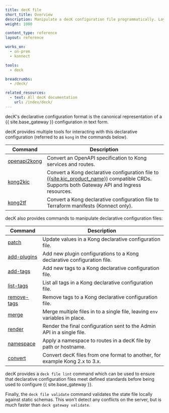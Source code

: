 ```yaml
---
title: decK file
short_title: Overview
description: Manipulate a decK configuration file programmatically. Layer in additional configuration and lint against your governance rules
weight: 1000

content_type: reference
layout: reference

works_on:
  - on-prem
  - konnect

tools:
  - deck

breadcrumbs:
  - /deck/

related_resources:
  - text: All decK documentation
    url: /index/deck/
---
```


decK's declarative configuration format is the canonical representation of a {{ site.base_gateway }} configuration in text form.

decK provides multiple tools for interacting with this declarative configuration (referred to as `kong` in the commands below).

| Command                                  | Description                                                                                                                                                                     |
| ---------------------------------------- | ------------------------------------------------------------------------------------------------------------------------------------------------------------------------------- |
| [openapi2kong](/deck/file/openapi2kong/) | Convert an OpenAPI specification to Kong services and routes.                                                                                                                   |
| [kong2kic](/deck/file/kong2kic/)         | Convert a Kong declarative configuration file to [{{site.kic_product_name}}](/kubernetes-ingress-controller/) compatible CRDs. Supports both Gateway API and Ingress resources. |
| [kong2tf](/deck/file/kong2tf/)           | Convert a Kong declarative configuration file to Terraform manifests (Konnect only).                                                                                            |

decK also provides commands to manipulate declarative configuration files:

| Command                                         | Description                                                                 |
| ----------------------------------------------- | --------------------------------------------------------------------------- |
| [patch](/deck/file/manipulation/patch/)         | Update values in a Kong declarative configuration file.                     |
| [add-plugins](/deck/file/manipulation/plugins/) | Add new plugin configurations to a Kong declarative configuration file.     |
| [add-tags](/deck/file/manipulation/tags/)       | Add new tags to a Kong declarative configuration file.                      |
| [list-tags](/deck/file/manipulation/tags/)      | List all tags in a Kong declarative configuration file.                     |
| [remove-tags](/deck/file/manipulation/tags/)    | Remove tags to a Kong declarative configuration file.                       |
| [merge](/deck/file/merge/)                      | Merge multiple files in to a single file, leaving `env` variables in place. |
| [render](/deck/file/render/)                    | Render the final configuration sent to the Admin API in a single file.      |
| [namespace](/deck/file/manipulation/namespace/) | Apply a namespace to routes in a decK file by path or hostname.             |
| [convert](/deck/file/convert/)                  | Convert decK files from one format to another, for example Kong 2.x to 3.x. |

decK provides a `deck file lint` command which can be used to ensure that declarative configuration files meet defined standards before being used to configure {{ site.base_gateway }}.

Finally, the `deck file validate` command validates the state file locally against static schemas. This won't detect any conflicts on the server, but is much faster than `deck gateway validate`.
